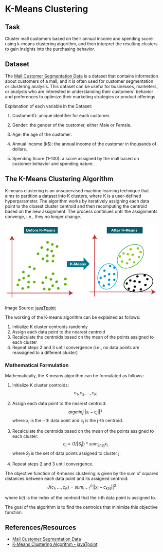 # K-Means Clustering

## Task
Cluster mall customers based on their annual income and spending score using k-means clustering algorithm, and then interpret the resulting clusters to gain insights into the purchasing behavior. 

## Dataset
The [Mall Customer Segmentation Data](https://www.kaggle.com/datasets/vjchoudhary7/customer-segmentation-tutorial-in-python) is a dataset that contains information about customers of a mall, and it is often used for customer segmentation or clustering analysis. This dataset can be useful for businesses, marketers, or analysts who are interested in understanding their customers' behavior and preferences to optimize their marketing strategies or product offerings.

Explanation of each variable in the Dataset:

1. CustomerID: unique identifier for each customer.

2. Gender: the gender of the customer, either Male or Female.

3. Age: the age of the customer.

4. Annual Income (k$): the annual income of the customer in thousands of dollars.

5. Spending Score (1-100): a score assigned by the mall based on customer behavior and spending nature. 

## The K-Means Clustering Algorithm
K-means clustering is an unsupervised machine learning technique that aims to partition a dataset into K clusters, where K is a user-defined hyperparameter. The algorithm works by iteratively assigning each data point to the closest cluster centroid and then recomputing the centroid based on the new assignment. The process continues until the assignments converge, i.e., they no longer change.

<p align="center"><img src="https://github.com/kashifliaqat/Data_Science_and_Machine-Learning/raw/main/Images/kmeans.PNG" alt="K-Means Clustering" width="500 height="300">


Image Source: [javaTpoint](https://www.javatpoint.com/k-means-clustering-algorithm-in-machine-learning)



The working of the K-means algorithm can be explained as follows:

1. Initialize K cluster centroids randomly
2. Assign each data point to the nearest centroid
3. Recalculate the centroids based on the mean of the points assigned to each cluster
4. Repeat steps 2 and 3 until convergence (i.e., no data points are reassigned to a different cluster)

### Mathematical Formulation 

Mathematically, the K-means algorithm can be formulated as follows:

1. Initialize K cluster centroids:
$$
c_1, c_2, ..., c_K
$$
2. Assign each data point to the nearest centroid:
$$
argmin_j ||x_i - c_j||^2
$$
where $x_i$ is the i-th data point and $c_j$ is the j-th centroid.
3. Recalculate the centroids based on the mean of the points assigned to each cluster:
$$
c_j = (1/|S_j|) * sum_{i in S_j} x_i
$$
where $S_j$ is the set of data points assigned to cluster j.

4. Repeat steps 2 and 3 until convergence.

The objective function of K-means clustering is given by the sum of squared distances between each data point and its assigned centroid:
$$
J(c_1, ..., c_K) = sum_{i=1}^n ||x_i - c_{k(i)}||^2
$$

where $k(i)$ is the index of the centroid that the i-th data point is assigned to.

The goal of the algorithm is to find the centroids that minimize this objective function.

## References/Resources 
- [Mall Customer Segmentation Data](https://www.kaggle.com/datasets/vjchoudhary7/customer-segmentation-tutorial-in-python)
- [K-Means Clustering Algorithm - javaTpoint](https://www.javatpoint.com/k-means-clustering-algorithm-in-machine-learning)
